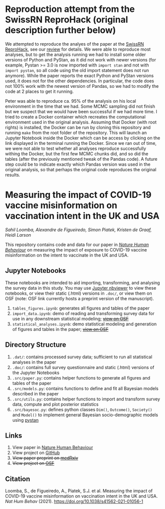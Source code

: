 # Reproduction attempt from the SwissRN ReproHack (original description further below)

We attempted to reproduce the analyes of the paper at the [SwissRN
ReproHack](https://www.reprohack.org/event/16/), see our [review](https://www.reprohack.org/review/71/) for details.
We were able to reproduce most analyses, but to get the analysis running we had to install some older
versions of Python and PyStan, as it did not work with newer versions (for
example, Pystan >= 3.0 is now imported with `import stan` and not with `import pystan`, 
so all code using the old import statement does not run anymore). While the paper reports the exact Python and
PyStan versions used, it does not for the other dependencies. In particular, the code does not 100% work with the newest
version of Pandas, so we had to modify the code at 2 places to get it running.

Peter was able to reproduce ca. 95% of the analysis on his local environment in the time that we had. 
Some MCMC sampling did not finish but we suspect that we would have been successful if we had more time.
I tried to create a Docker container which recreates the computational environment used in the original
analysis. Assuming that Docker (with root rights) is installed, the Docker can be run by cloning this repository
and running `make` from the root folder of the repository. This will launch an Jupyter Notebook inside the Docker
which can be access by clicking on the link displayed in the terminal running the Docker. Since we ran out of time, we were not able 
to test whether all analyses reproduce successfully withing the Docker, but the first few MCMC 
chunks did, and so did the tables (after the previously mentioned tweak of the Pandas code). A future step could
be to indicate exactly which Pandas version was used in the original analysis, so that perhaps the
original code reproduces the original results.

# Measuring the impact of COVID-19 vaccine misinformation on vaccination intent in the UK and USA
*Sahil Loomba, Alexandre de Figueiredo, Simon Piatek, Kristen de Graaf, Heidi Larson*

This repository contains code and data for our paper in [*Nature Human Behaviour*](https://www.nature.com/articles/s41562-021-01056-1) on measuring the impact of exposure to COVID-19 vaccine misinformation on the intent to vaccinate in the UK and USA.

## Jupyter Notebooks
These notebooks are intended to aid importing, transforming, and analysing the survey data in this study. You may use [Jupyter nbviewer](https://nbviewer.jupyter.org/) to view these notebooks, or view their static (.html) versions in `.doc/`, or view them on OSF (note: OSF link currently hosts a preprint version of the manuscript).

1. `tables_figures.ipynb`: generates all figures and tables of the paper
2. `import_data.ipynb`: demo of reading and transforming survey data for use in any downstream statistical modeling; [~~view on OSF~~](https://osf.io/ej4c6/)
3. `statistical_analyses.ipynb`: demo statistical modeling and generation of figures and tables in the paper; [~~view on OSF~~](https://osf.io/b3qkc/)

## Directory Structure
1. `.dat/`: contains processed survey data; sufficient to run all statistical analyses in the paper
2. `.doc/`: contains full survey questionnaire and static (.html) versions of the Jupyter Notebooks
3. `.src/paper.py`: contains helper functions to generate all figures and tables of the paper
4. `.src/models.py`: contains functions to define and fit all Bayesian models described in the paper
5. `.src/utils.py`: contains helper functions to import and transform survey data, compute and plot posterior statistics
6. `.src/bayesoc.py`: defines python classes `Dim()`, `Outcome()`, `Society()` and `Model()` to implement general Bayesian socio-demographic models using [pystan](https://pystan.readthedocs.io/en/latest/)

## Links
1. View paper in [Nature Human Behaviour](https://www.nature.com/articles/s41562-021-01056-1)
2. View project on [GitHub](https://github.com/sloomba/covid19-misinfo/)
3. ~~View paper preprint on [medRxiv](https://www.medrxiv.org/content/10.1101/2020.10.22.20217513v1)~~
4. ~~View project on [OSF](https://osf.io/cxwvp/)~~

## Citation
Loomba, S., de Figueiredo, A., Piatek, S.J. et al. Measuring the impact of COVID-19 vaccine misinformation on vaccination intent in the UK and USA. *Nat Hum Behav* (2021). https://doi.org/10.1038/s41562-021-01056-1

